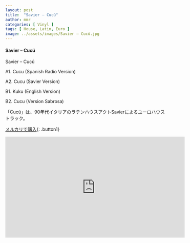 ```yaml
---
layout: post
title:  "Savier – Cucú"
author: mmr
categories: [ Vinyl ]
tags: [ House, Latin, Euro ]
image: ../assets/images/Savier – Cucú.jpg
---
```


#### Savier – Cucú

Savier – Cucú

A1. Cucu (Spanish Radio Version)

A2. Cucu (Savier Version)

B1. Kuku (English Version)

B2. Cucu (Version Sabrosa)

「Cucú」は、90年代イタリアのラテンハウスアクトSavierによるユーロハウストラック。

[メルカリで購入](https://jp.mercari.com/item/m22577820880?afid=6142608987){: .button1}


<iframe width="560" height="315" src="https://www.youtube.com/embed/NkifnKQop8M?si=an-nnnoLLKztXS8A" title="YouTube video player" frameborder="0" allow="accelerometer; autoplay; clipboard-write; encrypted-media; gyroscope; picture-in-picture; web-share" referrerpolicy="strict-origin-when-cross-origin" allowfullscreen></iframe>